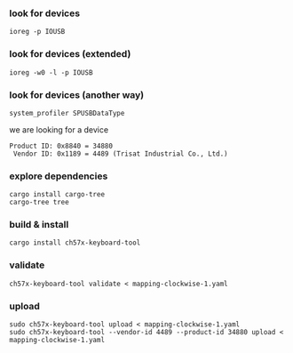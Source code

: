 ### look for devices
```shell
ioreg -p IOUSB
```

### look for devices (extended)
```shell
ioreg -w0 -l -p IOUSB
```

### look for devices (another way)
```shell
system_profiler SPUSBDataType
```

we are looking for a device
```text
Product ID: 0x8840 = 34880
 Vendor ID: 0x1189 = 4489 (Trisat Industrial Co., Ltd.)
```

### explore dependencies
```shell
cargo install cargo-tree
cargo-tree tree
```

### build & install
```shell
cargo install ch57x-keyboard-tool
```

### validate
```shell
ch57x-keyboard-tool validate < mapping-clockwise-1.yaml
```

### upload
```shell
sudo ch57x-keyboard-tool upload < mapping-clockwise-1.yaml
sudo ch57x-keyboard-tool --vendor-id 4489 --product-id 34880 upload < mapping-clockwise-1.yaml
```
